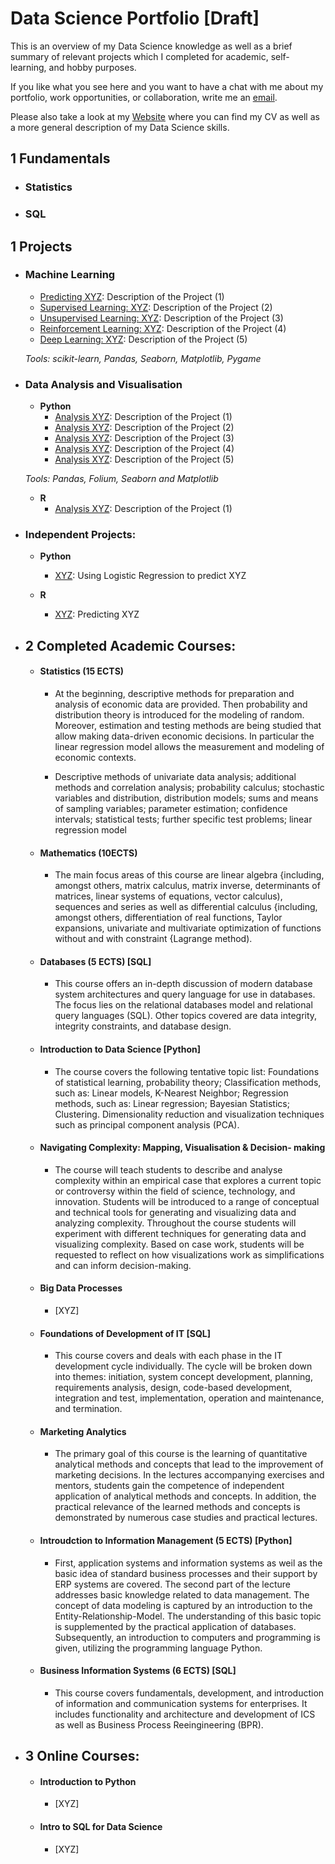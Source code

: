# Data Science Portfolio [Draft]
This is an overview of my Data Science knowledge as well as a brief summary of relevant projects which I completed for academic, self-learning, and hobby purposes.

If you like what you see here and you want to have a chat with me about my portfolio, work opportunities, or collaboration, write me an [email](mailto:st.knoedler@gmail.com).

Please also take a look at my [Website](https://sknoedler.github.io) where you can find my CV as well as a more general description of my Data Science skills.

## 1 Fundamentals

- ### Statistics

- ### SQL


## 1 Projects


- ### Machine Learning

	- [Predicting XYZ](https://github.com/steffen/.../prediction1.ipynb): Description of the Project (1)
	- [Supervised Learning: XYZ](https://github.com/steffen/.../prediction1.ipynb): Description of the Project (2)
	- [Unsupervised Learning: XYZ](https://github.com/steffen/.../prediction1.ipynb): Description of the Project (3)
	- [Reinforcement Learning: XYZ](https://github.com/steffen/.../prediction1.ipynb): Description of the Project (4)
	- [Deep Learning: XYZ](https://github.com/steffen/.../prediction1.ipynb):  Description of the Project (5)

	_Tools: scikit-learn, Pandas, Seaborn, Matplotlib, Pygame_ 


- ### Data Analysis and Visualisation
	- __Python__
		- [Analysis XYZ](https://github.com/steffen/.../prediction1.ipynb): Description of the Project (1)
		- [Analysis XYZ](https://github.com/steffen/.../prediction1.ipynb): Description of the Project (2)
		- [Analysis XYZ](https://github.com/steffen/.../prediction1.ipynb): Description of the Project (3)
		- [Analysis XYZ](https://github.com/steffen/.../prediction1.ipynb): Description of the Project (4)
		- [Analysis XYZ](https://github.com/steffen/.../prediction1.ipynb):  Description of the Project (5)

		
	_Tools: Pandas, Folium, Seaborn and Matplotlib_

	- __R__ 
		- [Analysis XYZ](https://github.com/steffen/.../prediction1.ipynb): Description of the Project (1)


- ### Independent Projects: 

	- __Python__
		- [XYZ](https://github.com/steffen/.../prediction1.ipynb): Using Logistic Regression to predict XYZ

	- __R__
		- [XYZ](https://github.com/steffen/.../prediction1.ipynb): Predicting XYZ
		


- ## 2 Completed Academic Courses: 

	- #### Statistics (15 ECTS)
		- At the beginning, descriptive methods for preparation and analysis of
		economic data are provided. Then probability and distribution theory is
		introduced for the modeling of random. Moreover, estimation and testing
		methods are being studied that allow making data-driven economic
		decisions. In particular the linear regression model allows the measurement
		and modeling of economic contexts.
		
		- Descriptive methods of univariate data analysis; additional methods and
		correlation analysis; probability calculus; stochastic variables and
		distribution, distribution models; sums and means of sampling variables;
		parameter estimation; confidence intervals; statistical tests; further specific
		test problems; linear regression model
		
	- #### Mathematics (10ECTS)
		- The main focus areas of this course are linear algebra {including, amongst others, matrix calculus, matrix inverse, determinants of matrices, linear systems of equations, vector calculus), sequences and series as well as differential calculus {including, amongst others, differentiation of real functions, Taylor expansions, univariate and multivariate optimization of functions without and with constraint {Lagrange method). 
	- #### Databases (5 ECTS) [SQL]
		- This course offers an in-depth discussion of modern database system architectures and query language for use in databases. The focus lies on the relational databases model and relational query languages (SQL). Other topics covered are data integrity, integrity constraints, and database design.
	- #### Introduction to Data Science [Python]
		- The course covers the following tentative topic list: Foundations of statistical learning, probability theory; Classification methods, such as: Linear models, K-Nearest Neighbor; Regression methods, such as: Linear regression; Bayesian Statistics; Clustering.
Dimensionality reduction and visualization techniques such as principal component analysis (PCA).
	- #### Navigating Complexity: Mapping, Visualisation & Decision- making
		- The course will teach students to describe and analyse complexity within an empirical case that explores a current topic or controversy within the field of science, technology, and innovation. Students will be introduced to a range of conceptual and technical tools for generating and visualizing data and analyzing complexity. Throughout the course students will experiment with different techniques for generating data and visualizing complexity. Based on case work, students will be requested to reflect on how visualizations work as simplifications and can inform decision-making.
	- #### Big Data Processes
		- [XYZ]
	- #### Foundations of Development of IT [SQL]
		- This course covers and deals with each phase in the IT development cycle individually. The cycle will be broken down into themes: initiation, system concept development, planning, requirements analysis, design, code-based development, integration and test, implementation, operation and maintenance, and termination.
	- #### Marketing Analytics
		- The primary goal of this course is the learning of quantitative analytical methods and concepts that lead to the improvement of marketing decisions. In the lectures accompanying exercises and mentors, students gain the competence of independent application of analytical methods and concepts. In addition, the practical relevance of the learned methods and concepts is demonstrated by numerous case studies and practical lectures. 
	- #### Introudction to Information Management (5 ECTS) [Python]
		- First, application systems and information systems as weil as the basic idea of standard business processes and their support by ERP systems are covered. The second part of the lecture addresses basic knowledge related to data management. The concept of data modeling is captured by an introduction to the Entity-Relationship-Model. The understanding of this basic topic is supplemented by the practical application of databases. Subsequently, an introduction to computers and programming is given, utilizing the programming language Python.
	- #### Business Information Systems (6 ECTS) [SQL]
		- This course covers fundamentals, development, and introduction of information and communication systems for enterprises. It includes functionality and architecture and development of ICS as well as Business Process Reeingineering (BPR).



- ## 3 Online Courses: 

	- #### Introduction to Python
		- [XYZ]
	- #### Intro to SQL for Data Science
		- [XYZ]




